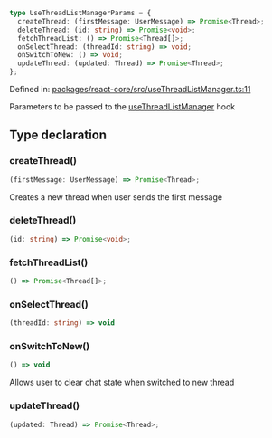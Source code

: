 ```ts
type UseThreadListManagerParams = {
  createThread: (firstMessage: UserMessage) => Promise<Thread>;
  deleteThread: (id: string) => Promise<void>;
  fetchThreadList: () => Promise<Thread[]>;
  onSelectThread: (threadId: string) => void;
  onSwitchToNew: () => void;
  updateThread: (updated: Thread) => Promise<Thread>;
};
```

Defined in: [packages/react-core/src/useThreadListManager.ts:11](https://github.com/thesysdev/crayon/blob/0127003ed9bff74d06359995c8d9eea4558f4151/js/packages/react-core/src/useThreadListManager.ts#L11)

Parameters to be passed to the [useThreadListManager](../functions/useThreadListManager.md) hook

## Type declaration

### createThread()

```ts
(firstMessage: UserMessage) => Promise<Thread>;
```

Creates a new thread when user sends the first message

### deleteThread()

```ts
(id: string) => Promise<void>;
```

### fetchThreadList()

```ts
() => Promise<Thread[]>;
```

### onSelectThread()

```ts
(threadId: string) => void
```

### onSwitchToNew()

```ts
() => void
```

Allows user to clear chat state when switched to new thread

### updateThread()

```ts
(updated: Thread) => Promise<Thread>;
```
